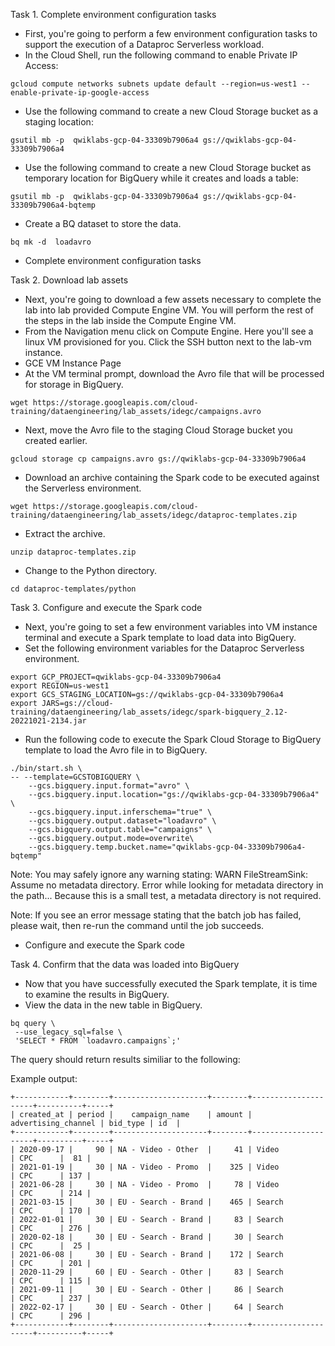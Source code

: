 Task 1. Complete environment configuration tasks
* First, you're going to perform a few environment configuration tasks to support the execution of a Dataproc Serverless workload.
* In the Cloud Shell, run the following command to enable Private IP Access:
```
gcloud compute networks subnets update default --region=us-west1 --enable-private-ip-google-access
```
* Use the following command to create a new Cloud Storage bucket as a staging location:
```
gsutil mb -p  qwiklabs-gcp-04-33309b7906a4 gs://qwiklabs-gcp-04-33309b7906a4
```
* Use the following command to create a new Cloud Storage bucket as temporary location for BigQuery while it creates and loads a table:
```
gsutil mb -p  qwiklabs-gcp-04-33309b7906a4 gs://qwiklabs-gcp-04-33309b7906a4-bqtemp
```
* Create a BQ dataset to store the data.
```
bq mk -d  loadavro
```
* Complete environment configuration tasks

Task 2. Download lab assets
* Next, you're going to download a few assets necessary to complete the lab into lab provided Compute Engine VM. You will perform the rest of the steps in the lab inside the Compute Engine VM.
* From the Navigation menu click on Compute Engine. Here you'll see a linux VM provisioned for you. Click the SSH button next to the lab-vm instance.
* GCE VM Instance Page
* At the VM terminal prompt, download the Avro file that will be processed for storage in BigQuery.
```
wget https://storage.googleapis.com/cloud-training/dataengineering/lab_assets/idegc/campaigns.avro
```
* Next, move the Avro file to the staging Cloud Storage bucket you created earlier.
```
gcloud storage cp campaigns.avro gs://qwiklabs-gcp-04-33309b7906a4
```
* Download an archive containing the Spark code to be executed against the Serverless environment.
```
wget https://storage.googleapis.com/cloud-training/dataengineering/lab_assets/idegc/dataproc-templates.zip
```
* Extract the archive.
```
unzip dataproc-templates.zip
```
* Change to the Python directory.
```
cd dataproc-templates/python
```

Task 3. Configure and execute the Spark code
* Next, you're going to set a few environment variables into VM instance terminal and execute a Spark template to load data into BigQuery.
* Set the following environment variables for the Dataproc Serverless environment.
```
export GCP_PROJECT=qwiklabs-gcp-04-33309b7906a4
export REGION=us-west1
export GCS_STAGING_LOCATION=gs://qwiklabs-gcp-04-33309b7906a4
export JARS=gs://cloud-training/dataengineering/lab_assets/idegc/spark-bigquery_2.12-20221021-2134.jar
```
* Run the following code to execute the Spark Cloud Storage to BigQuery template to load the Avro file in to BigQuery.
```
./bin/start.sh \
-- --template=GCSTOBIGQUERY \
    --gcs.bigquery.input.format="avro" \
    --gcs.bigquery.input.location="gs://qwiklabs-gcp-04-33309b7906a4" \
    --gcs.bigquery.input.inferschema="true" \
    --gcs.bigquery.output.dataset="loadavro" \
    --gcs.bigquery.output.table="campaigns" \
    --gcs.bigquery.output.mode=overwrite\
    --gcs.bigquery.temp.bucket.name="qwiklabs-gcp-04-33309b7906a4-bqtemp"
```
Note: You may safely ignore any warning stating: WARN FileStreamSink: Assume no metadata directory. Error while looking for metadata directory in the path... Because this is a small test, a metadata directory is not required.

Note: If you see an error message stating that the batch job has failed, please wait, then re-run the command until the job succeeds.
* Configure and execute the Spark code

Task 4. Confirm that the data was loaded into BigQuery
* Now that you have successfully executed the Spark template, it is time to examine the results in BigQuery.
* View the data in the new table in BigQuery.
```
bq query \
 --use_legacy_sql=false \
 'SELECT * FROM `loadavro.campaigns`;'
```

The query should return results similiar to the following:

Example output:
```
+------------+--------+---------------------+--------+---------------------+----------+-----+
| created_at | period |    campaign_name    | amount | advertising_channel | bid_type | id  |
+------------+--------+---------------------+--------+---------------------+----------+-----+
| 2020-09-17 |     90 | NA - Video - Other  |     41 | Video               | CPC      |  81 |
| 2021-01-19 |     30 | NA - Video - Promo  |    325 | Video               | CPC      | 137 |
| 2021-06-28 |     30 | NA - Video - Promo  |     78 | Video               | CPC      | 214 |
| 2021-03-15 |     30 | EU - Search - Brand |    465 | Search              | CPC      | 170 |
| 2022-01-01 |     30 | EU - Search - Brand |     83 | Search              | CPC      | 276 |
| 2020-02-18 |     30 | EU - Search - Brand |     30 | Search              | CPC      |  25 |
| 2021-06-08 |     30 | EU - Search - Brand |    172 | Search              | CPC      | 201 |
| 2020-11-29 |     60 | EU - Search - Other |     83 | Search              | CPC      | 115 |
| 2021-09-11 |     30 | EU - Search - Other |     86 | Search              | CPC      | 237 |
| 2022-02-17 |     30 | EU - Search - Other |     64 | Search              | CPC      | 296 |
+------------+--------+---------------------+--------+---------------------+----------+-----+
```
